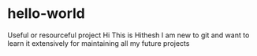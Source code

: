 # hello-world
Useful or resourceful project
Hi This is Hithesh
I am new to git and want to learn it extensively for maintaining all my future projects

